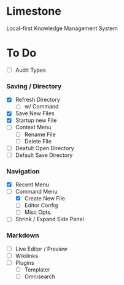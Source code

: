 # Limestone

Local-first Knowledge Management System

# To Do
- [ ] Audit Types

### Saving / Directory
- [x] Refresh Directory
    - [ ] w/ Command

- [x] Save New Files
- [x] Startup new File
- [ ] Context Menu
    - [ ] Rename File
    - [ ] Delete File

- [ ] Deafult Open Directory
- [ ] Default Save Directory

### Navigation
- [x] Recent Menu
- [ ] Command Menu
    - [x] Create New File
    - [ ] Editor Config
    - [ ] Misc Opts.
- [ ] Shrink / Expand Side Panel

### Markdown 
- [ ] Live Editor / Preview
- [ ] Wikilinks
- [ ] Plugins
    - [ ] Templater
    - [ ] Omnisearch